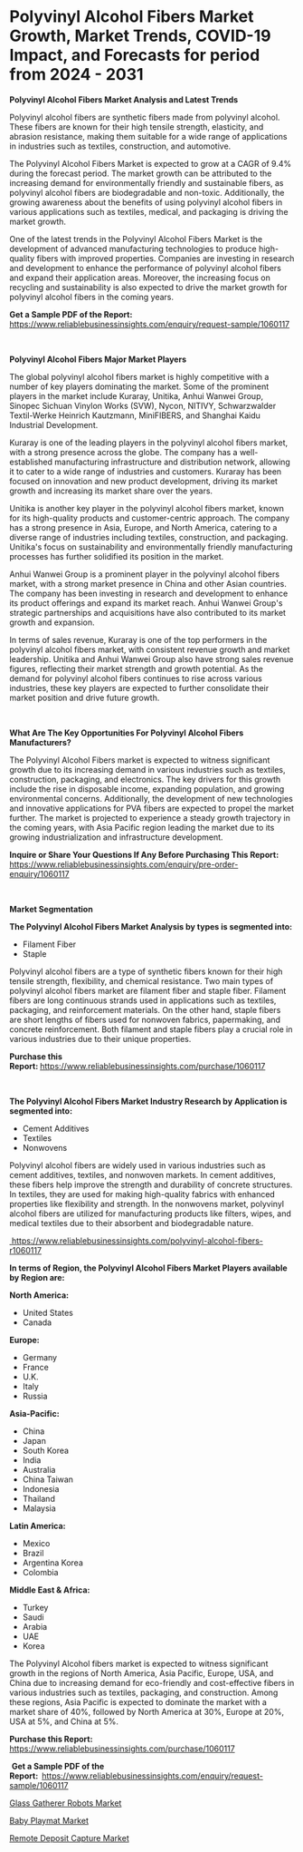 <p><h1>Polyvinyl Alcohol Fibers Market Growth, Market Trends, COVID-19 Impact, and Forecasts for period from 2024 - 2031</h1></p><p><strong>Polyvinyl Alcohol Fibers Market Analysis and Latest Trends</strong></p>
<p><p>Polyvinyl alcohol fibers are synthetic fibers made from polyvinyl alcohol. These fibers are known for their high tensile strength, elasticity, and abrasion resistance, making them suitable for a wide range of applications in industries such as textiles, construction, and automotive.</p><p>The Polyvinyl Alcohol Fibers Market is expected to grow at a CAGR of 9.4% during the forecast period. The market growth can be attributed to the increasing demand for environmentally friendly and sustainable fibers, as polyvinyl alcohol fibers are biodegradable and non-toxic. Additionally, the growing awareness about the benefits of using polyvinyl alcohol fibers in various applications such as textiles, medical, and packaging is driving the market growth.</p><p>One of the latest trends in the Polyvinyl Alcohol Fibers Market is the development of advanced manufacturing technologies to produce high-quality fibers with improved properties. Companies are investing in research and development to enhance the performance of polyvinyl alcohol fibers and expand their application areas. Moreover, the increasing focus on recycling and sustainability is also expected to drive the market growth for polyvinyl alcohol fibers in the coming years.</p></p>
<p><strong>Get a Sample PDF of the Report:&nbsp;</strong> <a href="https://www.reliablebusinessinsights.com/enquiry/request-sample/1060117">https://www.reliablebusinessinsights.com/enquiry/request-sample/1060117</a></p>
<p>&nbsp;</p>
<p><strong>Polyvinyl Alcohol Fibers Major Market Players</strong></p>
<p><p>The global polyvinyl alcohol fibers market is highly competitive with a number of key players dominating the market. Some of the prominent players in the market include Kuraray, Unitika, Anhui Wanwei Group, Sinopec Sichuan Vinylon Works (SVW), Nycon, NITIVY, Schwarzwalder Textil-Werke Heinrich Kautzmann, MiniFIBERS, and Shanghai Kaidu Industrial Development. </p><p>Kuraray is one of the leading players in the polyvinyl alcohol fibers market, with a strong presence across the globe. The company has a well-established manufacturing infrastructure and distribution network, allowing it to cater to a wide range of industries and customers. Kuraray has been focused on innovation and new product development, driving its market growth and increasing its market share over the years. </p><p>Unitika is another key player in the polyvinyl alcohol fibers market, known for its high-quality products and customer-centric approach. The company has a strong presence in Asia, Europe, and North America, catering to a diverse range of industries including textiles, construction, and packaging. Unitika's focus on sustainability and environmentally friendly manufacturing processes has further solidified its position in the market.</p><p>Anhui Wanwei Group is a prominent player in the polyvinyl alcohol fibers market, with a strong market presence in China and other Asian countries. The company has been investing in research and development to enhance its product offerings and expand its market reach. Anhui Wanwei Group's strategic partnerships and acquisitions have also contributed to its market growth and expansion.</p><p>In terms of sales revenue, Kuraray is one of the top performers in the polyvinyl alcohol fibers market, with consistent revenue growth and market leadership. Unitika and Anhui Wanwei Group also have strong sales revenue figures, reflecting their market strength and growth potential. As the demand for polyvinyl alcohol fibers continues to rise across various industries, these key players are expected to further consolidate their market position and drive future growth.</p></p>
<p>&nbsp;</p>
<p><strong>What Are The Key Opportunities For Polyvinyl Alcohol Fibers Manufacturers?</strong></p>
<p><p>The Polyvinyl Alcohol Fibers market is expected to witness significant growth due to its increasing demand in various industries such as textiles, construction, packaging, and electronics. The key drivers for this growth include the rise in disposable income, expanding population, and growing environmental concerns. Additionally, the development of new technologies and innovative applications for PVA fibers are expected to propel the market further. The market is projected to experience a steady growth trajectory in the coming years, with Asia Pacific region leading the market due to its growing industrialization and infrastructure development.</p></p>
<p><strong>Inquire or Share Your Questions If Any Before Purchasing This Report:</strong> <a href="https://www.reliablebusinessinsights.com/enquiry/pre-order-enquiry/1060117">https://www.reliablebusinessinsights.com/enquiry/pre-order-enquiry/1060117</a></p>
<p>&nbsp;</p>
<p><strong>Market Segmentation</strong></p>
<p><strong>The Polyvinyl Alcohol Fibers Market Analysis by types is segmented into:</strong></p>
<p><ul><li>Filament Fiber</li><li>Staple</li></ul></p>
<p><p>Polyvinyl alcohol fibers are a type of synthetic fibers known for their high tensile strength, flexibility, and chemical resistance. Two main types of polyvinyl alcohol fibers market are filament fiber and staple fiber. Filament fibers are long continuous strands used in applications such as textiles, packaging, and reinforcement materials. On the other hand, staple fibers are short lengths of fibers used for nonwoven fabrics, papermaking, and concrete reinforcement. Both filament and staple fibers play a crucial role in various industries due to their unique properties.</p></p>
<p><strong>Purchase this Report:&nbsp;</strong><a href="https://www.reliablebusinessinsights.com/purchase/1060117">https://www.reliablebusinessinsights.com/purchase/1060117</a></p>
<p>&nbsp;</p>
<p><strong>The Polyvinyl Alcohol Fibers Market Industry Research by Application is segmented into:</strong></p>
<p><ul><li>Cement Additives</li><li>Textiles</li><li>Nonwovens</li></ul></p>
<p><p>Polyvinyl alcohol fibers are widely used in various industries such as cement additives, textiles, and nonwoven markets. In cement additives, these fibers help improve the strength and durability of concrete structures. In textiles, they are used for making high-quality fabrics with enhanced properties like flexibility and strength. In the nonwovens market, polyvinyl alcohol fibers are utilized for manufacturing products like filters, wipes, and medical textiles due to their absorbent and biodegradable nature.</p></p>
<p><a href="https://www.reliablebusinessinsights.com/polyvinyl-alcohol-fibers-r1060117">&nbsp;https://www.reliablebusinessinsights.com/polyvinyl-alcohol-fibers-r1060117</a></p>
<p><strong>In terms of Region, the Polyvinyl Alcohol Fibers Market Players available by Region are:</strong></p>
<p>
    <p> <strong> North America: </strong>
        <ul>
            <li>United States</li>
            <li>Canada</li>
        </ul>
        </p> 
    <p> <strong> Europe: </strong>
        <ul>
            <li>Germany</li>
            <li>France</li>
            <li>U.K.</li>
            <li>Italy</li>
            <li>Russia</li>
        </ul>
        </p> 
    <p> <strong> Asia-Pacific: </strong>
        <ul>
            <li>China</li>
            <li>Japan</li>
            <li>South Korea</li>
            <li>India</li>
            <li>Australia</li>
            <li>China Taiwan</li>
            <li>Indonesia</li>
            <li>Thailand</li>
            <li>Malaysia</li>
        </ul>
        </p> 
    <p> <strong> Latin America: </strong>
        <ul>
            <li>Mexico</li>
            <li>Brazil</li>
            <li>Argentina Korea</li>
            <li>Colombia</li>
        </ul>
        </p> 
    <p> <strong> Middle East & Africa: </strong>
        <ul>
            <li>Turkey</li>
            <li>Saudi</li>
            <li>Arabia</li>
            <li>UAE</li>
            <li>Korea</li>
        </ul>
    </p>
    </p>
<p><p>The Polyvinyl Alcohol fibers market is expected to witness significant growth in the regions of North America, Asia Pacific, Europe, USA, and China due to increasing demand for eco-friendly and cost-effective fibers in various industries such as textiles, packaging, and construction. Among these regions, Asia Pacific is expected to dominate the market with a market share of 40%, followed by North America at 30%, Europe at 20%, USA at 5%, and China at 5%.</p></p>
<p><strong>Purchase this Report: </strong><a href="https://www.reliablebusinessinsights.com/purchase/1060117">https://www.reliablebusinessinsights.com/purchase/1060117</a></p>
<p>&nbsp;<strong>Get a Sample PDF of the Report:&nbsp;&nbsp;</strong><a href="https://www.reliablebusinessinsights.com/enquiry/request-sample/1060117">https://www.reliablebusinessinsights.com/enquiry/request-sample/1060117</a></p>
<p><strong></strong></p>
<p><p><a href="https://medium.com/@scottroberts2661/glass-gatherer-robots-market-research-report-market-forecast-and-growth-prospects-with-a-steady-42dfaded03f1">Glass Gatherer Robots Market</a></p><p><a href="https://medium.com/@richardline778/global-baby-playmat-market-share-and-growth-opportunities-and-market-size-growing-with-a-cagr-of-9-2-357bfe0494e8">Baby Playmat Market</a></p><p><a href="https://issuu.com/reportprime-2/docs/remote-deposit-capture-market-size-2030.pptx">Remote Deposit Capture Market</a></p></p>